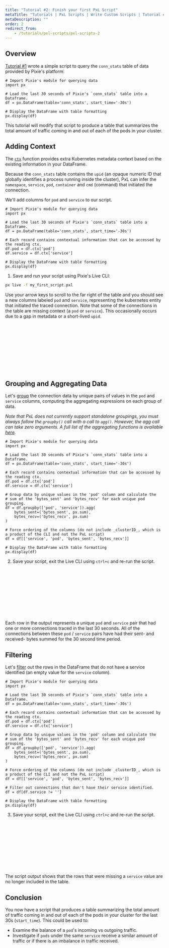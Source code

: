 ```yaml
---
title: "Tutorial #2: Finish your first PxL Script"
metaTitle: "Tutorials | PxL Scripts | Write Custom Scripts | Tutorial #3: Finish your first PxL Script"
metaDescription: ""
order: 2
redirect_from:
    - /tutorials/pxl-scripts/pxl-scripts-2
---
```


## Overview

[Tutorial #1](/tutorials/pxl-scripts/write-pxl-scripts/custom-pxl-scripts-1) wrote a simple script to query the `conn_stats` table of data provided by Pixie's platform:

```python:numbers
# Import Pixie's module for querying data
import px

# Load the last 30 seconds of Pixie's `conn_stats` table into a Dataframe.
df = px.DataFrame(table='conn_stats', start_time='-30s')

# Display the DataFrame with table formatting
px.display(df)
```

This tutorial will modify that script to produce a table that summarizes the total amount of traffic coming in and out of each of the pods in your cluster.

## Adding Context

The [`ctx`](/reference/pxl/operators/metadata/) function provides extra Kubernetes metadata context based on the existing information in your DataFrame.

Because the `conn_stats` table contains the `upid` (an opaque numeric ID that globally identifies a process running inside the cluster), PxL can infer the `namespace`, `service`, `pod`, `container` and `cmd` (command) that initiated the connection.

We'll add columns for `pod` and `service` to our script.

```python:numbers
# Import Pixie's module for querying data
import px

# Load the last 30 seconds of Pixie's `conn_stats` table into a Dataframe.
df = px.DataFrame(table='conn_stats', start_time='-30s')

# Each record contains contextual information that can be accessed by the reading ctx.
df.pod = df.ctx['pod']
df.service = df.ctx['service']

# Display the DataFrame with table formatting
px.display(df)
```

1. Save and run your script using Pixie's Live CLI:

```bash
px live -f my_first_script.pxl
```

Use your arrow keys to scroll to the far right of the table and you should see a new columns labeled `pod` and `service`, representing the kubernetes entity that initiated the traced connection. Note that some of the connections in the table are missing context (a `pod` or `service`). This occasionally occurs due to a gap in metadata or a short-lived `upid`.

<svg title='Script output in the Live CLI after adding pod and service metadata columns.' src='pxl-scripts/first-script-3.png'/>

## Grouping and Aggregating Data

Let's [group](/reference/pxl/operators/group-by/) the connection data by unique pairs of values in the `pod` and `service` columns, computing the aggregating expressions on each group of data.

*Note that PxL does not currently support standalone groupings, you must always follow the `groupby()` call with a call to `agg()`. However, the agg call can take zero arguments. A full list of the aggregating functions is available [here](/reference/pxl/udf/#aggregate-functions).*

```python:numbers
# Import Pixie's module for querying data
import px

# Load the last 30 seconds of Pixie's `conn_stats` table into a Dataframe.
df = px.DataFrame(table='conn_stats', start_time='-30s')

# Each record contains contextual information that can be accessed by the reading ctx.
df.pod = df.ctx['pod']
df.service = df.ctx['service']

# Group data by unique values in the 'pod' column and calculate the
# sum of the 'bytes_sent' and 'bytes_recv' for each unique pod grouping.
df = df.groupby(['pod', 'service']).agg(
	bytes_sent=('bytes_sent', px.sum),
	bytes_recv=('bytes_recv', px.sum)
)

# Force ordering of the columns (do not include _clusterID_, which is a product of the CLI and not the PxL script)
df = df[['service', 'pod', 'bytes_sent', 'bytes_recv']]

# Display the DataFrame with table formatting
px.display(df)
```

2. Save your script, exit the Live CLI using `ctrl+c` and re-run the script.

<svg title='Script output in the Live CLI after grouping and aggregating the data.' src='pxl-scripts/first-script-4.png'/>

Each row in the output represents a unique `pod` and `service` pair that had one or more connections traced in the last 30 seconds. All of the connections between these `pod` / `service` pairs have had their sent- and received- bytes summed for the 30 second time period.

## Filtering

Let's [filter](/reference/pxl/operators/filter/) out the rows in the DataFrame that do not have a service identified (an empty value for the `service` column).

```python:numbers
# Import Pixie's module for querying data
import px

# Load the last 30 seconds of Pixie's `conn_stats` table into a Dataframe.
df = px.DataFrame(table='conn_stats', start_time='-30s')

# Each record contains contextual information that can be accessed by the reading ctx.
df.pod = df.ctx['pod']
df.service = df.ctx['service']

# Group data by unique values in the 'pod' column and calculate the
# sum of the 'bytes_sent' and 'bytes_recv' for each unique pod grouping.
df = df.groupby(['pod', 'service']).agg(
	bytes_sent=('bytes_sent', px.sum),
	bytes_recv=('bytes_recv', px.sum)
)

# Force ordering of the columns (do not include _clusterID_, which is a product of the CLI and not the PxL script)
df = df[['service', 'pod', 'bytes_sent', 'bytes_recv']]

# Filter out connections that don't have their service identified.
df = df[df.service != '']

# Display the DataFrame with table formatting
px.display(df)
```

3. Save your script, exit the Live CLI using `ctrl+c` and re-run the script.

<svg title='Script output in the Live CLI after filtering out rows without a service identified.' src='pxl-scripts/first-script-5.png'/>

The script output shows that the rows that were missing a `service` value are no longer included in the table.

## Conclusion

You now have a script that produces a table summarizing the total amount of traffic coming in and out of each of the pods in your cluster for the last 30s (`start_time`). This could be used to:

- Examine the balance of a `pod`'s incoming vs outgoing traffic.
- Investigate if `pods` under the same `service` receive a similar amount of traffic or if there is an imbalance in traffic received.
